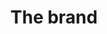 ---
layout: redirect.njk
tags: level2
key: brand_en
title: The brand
redirect: /en/foundation/brand/portal/
parent: foundation_en
order: 1
---